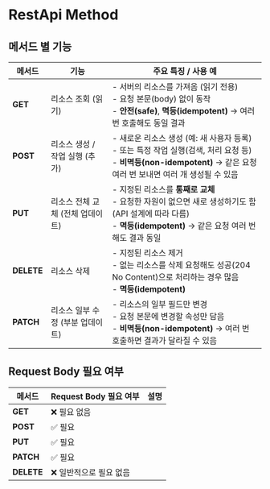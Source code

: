 # RestApi Method

## 메서드 별 기능

| 메서드 | 기능 | 주요 특징 / 사용 예 |
| --- | --- | --- |
| **GET**    | 리소스 조회 (읽기)              | - 서버의 리소스를 가져옴 (읽기 전용)<br>- 요청 본문(body) 없이 동작<br>- **안전(safe)**, **멱등(idempotent)** → 여러 번 호출해도 동일 결과                |
| **POST**   | 리소스 생성 / 작업 실행 (추가)    | - 새로운 리소스 생성 (예: 새 사용자 등록)<br>- 또는 특정 작업 실행(검색, 처리 요청 등)<br>- **비멱등(non-idempotent)** → 같은 요청 여러 번 보내면 여러 개 생성될 수 있음 |
| **PUT**    | 리소스 전체 교체 (전체 업데이트)    | - 지정된 리소스를 **통째로 교체**<br>- 요청한 자원이 없으면 새로 생성하기도 함 (API 설계에 따라 다름)<br>- **멱등(idempotent)** → 같은 요청 여러 번 해도 결과 동일      |
| **DELETE** | 리소스 삭제              | - 지정된 리소스 제거<br>- 없는 리소스를 삭제 요청해도 성공(204 No Content)으로 처리하는 경우 많음<br>- **멱등(idempotent)**                            |
| **PATCH**  | 리소스 일부 수정 (부분 업데이트) | - 리소스의 일부 필드만 변경<br>- 요청 본문에 변경할 속성만 담음<br>- **비멱등(non-idempotent)** → 여러 번 호출하면 결과가 달라질 수 있음                        |


## Request Body 필요 여부

| 메서드 | Request Body 필요 여부 | 설명 |
| --- | --- | --- |
| **GET**    | ❌ 필요 없음 |
| **POST**   | ✅ 필요 |
| **PUT**    | ✅ 필요 |
| **PATCH**  | ✅ 필요 |
| **DELETE** | ❌ 일반적으로 필요 없음 |